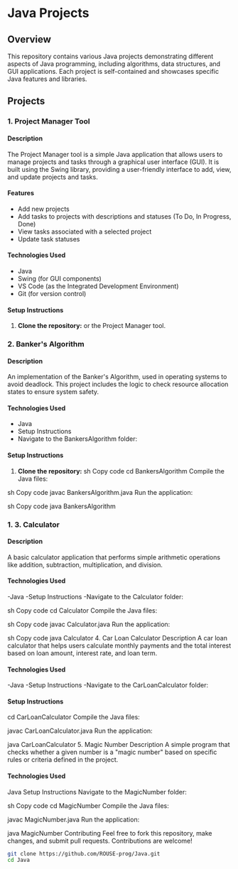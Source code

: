 # Java Projects

## Overview

This repository contains various Java projects demonstrating different aspects of Java programming, including algorithms, data structures, and GUI applications. Each project is self-contained and showcases specific Java features and libraries.

## Projects

### 1. Project Manager Tool

#### Description

The Project Manager tool is a simple Java application that allows users to manage projects and tasks through a graphical user interface (GUI). It is built using the Swing library, providing a user-friendly interface to add, view, and update projects and tasks.

#### Features

- Add new projects
- Add tasks to projects with descriptions and statuses (To Do, In Progress, Done)
- View tasks associated with a selected project
- Update task statuses

#### Technologies Used

- Java
- Swing (for GUI components)
- VS Code (as the Integrated Development Environment)
- Git (for version control)

#### Setup Instructions

1. **Clone the repository:**
or the Project Manager tool.

### 2. Banker's Algorithm

#### Description

An implementation of the Banker's Algorithm, used in operating systems to avoid deadlock. This project includes the logic to check resource allocation states to ensure system safety.

#### Technologies Used

- Java
- Setup Instructions
- Navigate to the BankersAlgorithm folder:

#### Setup Instructions

1. **Clone the repository:**
sh
Copy code
cd BankersAlgorithm
Compile the Java files:

sh
Copy code
javac BankersAlgorithm.java
Run the application:

sh
Copy code
java BankersAlgorithm

### 1. 3. Calculator

#### Description

A basic calculator application that performs simple arithmetic operations like addition, subtraction, multiplication, and division.

#### Technologies Used

-Java
-Setup Instructions
-Navigate to the Calculator folder:

sh
Copy code
cd Calculator
Compile the Java files:

sh
Copy code
javac Calculator.java
Run the application:

sh
Copy code
java Calculator
4. Car Loan Calculator
Description
A car loan calculator that helps users calculate monthly payments and the total interest based on loan amount, interest rate, and loan term.

#### Technologies Used

-Java
-Setup Instructions
-Navigate to the CarLoanCalculator folder:

#### Setup Instructions
cd CarLoanCalculator
Compile the Java files:

javac CarLoanCalculator.java
Run the application:

java CarLoanCalculator
5. Magic Number
Description
A simple program that checks whether a given number is a "magic number" based on specific rules or criteria defined in the project.

#### Technologies Used
 
Java
Setup Instructions
Navigate to the MagicNumber folder:

sh
Copy code
cd MagicNumber
Compile the Java files:


javac MagicNumber.java
Run the application:


java MagicNumber
Contributing
Feel free to fork this repository, make changes, and submit pull requests. Contributions are welcome!


   ```sh
   git clone https://github.com/ROUSE-prog/Java.git
   cd Java
